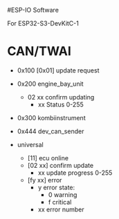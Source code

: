 #ESP-IO Software

For ESP32-S3-DevKitC-1

# CAN/TWAI
- 0x100 [0x01] update request
- 0x200 engine_bay_unit
  - 02 xx confirm updating
    -  xx Status 0-255
- 0x300 kombiinstrument
- 0x444 dev_can_sender


- universal
  - [11] ecu online
  - [02 xx] confirm update
    - xx update progress 0-255
  - [fy xx] error
    - y error state:
      - 0 warning
      - f critical
    - xx error number
